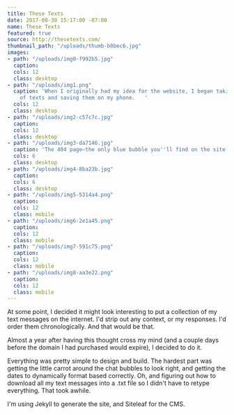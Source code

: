 ```yaml
---
title: These Texts
date: 2017-08-30 15:17:00 -07:00
name: These Texts
featured: true
source: http://thesetexts.com/
thumbnail_path: "/uploads/thumb-b0bec6.jpg"
images:
- path: "/uploads/img0-f992b5.jpg"
  caption: 
  cols: 12
  class: desktop
- path: "/uploads/img1.png"
  caption: 'When I originally had my idea for the website, I began taking screenshots
    of texts and saving them on my phone.   '
  cols: 12
  class: desktop
- path: "/uploads/img2-c57c7c.jpg"
  caption: 
  cols: 12
  class: desktop
- path: "/uploads/img3-da7146.jpg"
  caption: 'The 404 page—the only blue bubble you''ll find on the site. '
  cols: 6
  class: desktop
- path: "/uploads/img4-8ba23b.jpg"
  caption: 
  cols: 6
  class: desktop
- path: "/uploads/img5-5314a4.png"
  caption: 
  cols: 12
  class: mobile
- path: "/uploads/img6-2e1a45.png"
  caption: 
  cols: 12
  class: mobile
- path: "/uploads/img7-591c75.png"
  caption: 
  cols: 12
  class: mobile
- path: "/uploads/img8-aa3e22.png"
  caption: 
  cols: 12
  class: mobile
---
```


At some point, I decided it might look interesting to put a collection of my text messages on the internet. I'd strip out any context, or my responses. I'd order them chronologically. And that would be that. 

Almost a year after having this thought cross my mind (and a couple days before the domain I had purchased would expire), I decided to do it. 

Everything was pretty simple to design and build. The hardest part was getting the little carrot around the chat bubbles to look right, and getting the dates to dynamically format based correctly. Oh, and figuring out how to download all my text messages into a .txt file so I didn't have to retype everything. That took awhile. 

I'm using Jekyll to generate the site, and Siteleaf for the CMS. 